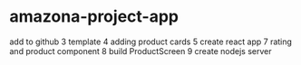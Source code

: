 # amazona-project-app

add to github
3 template
4 adding product cards
5 create react app
7 rating and product component
8 build ProductScreen
9 create nodejs server
